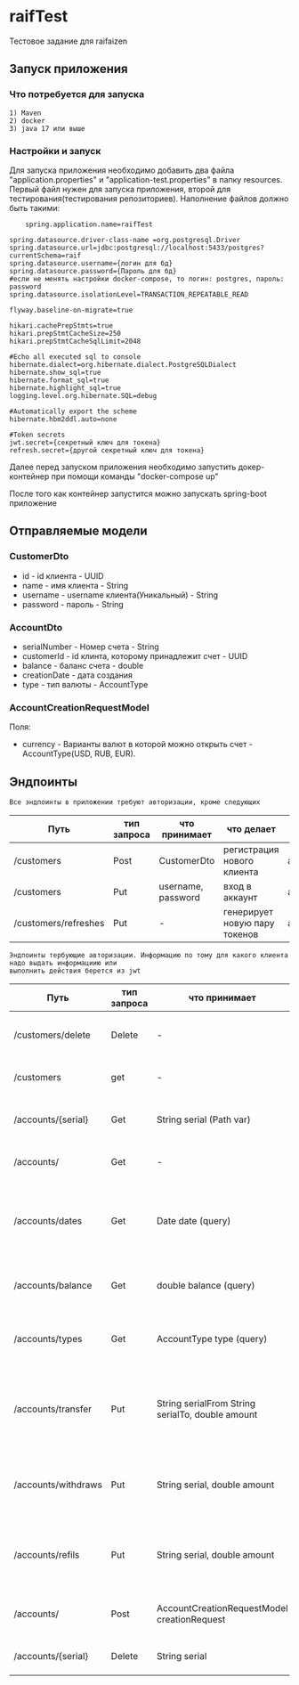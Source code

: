 # raifTest
Тестовое задание для raifaizen

## Запуск приложения
    
### Что потребуется для запуска
    1) Maven
    2) docker
    3) java 17 или выше

### Настройки и запуск
Для запуска приложения необходимо добавить два файла "application.properties" и "application-test.properties"
в папку resources. Первый файл нужен для запуска приложения, второй для тестирования(тестирования репозиториев).
Наполнение файлов должно быть такими:

```
    spring.application.name=raifTest

spring.datasource.driver-class-name =org.postgresql.Driver
spring.datasource.url=jdbc:postgresql://localhost:5433/postgres?currentSchema=raif
spring.datasource.username={логин для бд}
spring.datasource.password={Пароль для бд}
#если не менять настройки docker-compose, то логин: postgres, пароль: password
spring.datasource.isolationLevel=TRANSACTION_REPEATABLE_READ

flyway.baseline-on-migrate=true

hikari.cachePrepStmts=true
hikari.prepStmtCacheSize=250
hikari.prepStmtCacheSqlLimit=2048

#Echo all executed sql to console
hibernate.dialect=org.hibernate.dialect.PostgreSQLDialect
hibernate.show_sql=true 
hibernate.format_sql=true
hibernate.highlight_sql=true
logging.level.org.hibernate.SQL=debug

#Automatically export the scheme
hibernate.hbm2ddl.auto=none

#Token secrets
jwt.secret={секретный ключ для токена}
refresh.secret={другой секретный ключ для токена}
```

Далее перед запуском приложения необходимо запустить докер-контейнер при помощи команды "docker-compose up"

После того как контейнер запустится можно запускать spring-boot приложение

## Отправляемые модели
### CustomerDto
+ id - id клиента - UUID
+ name - имя клиента - String
+ username - username клиента(Уникальный) - String
+ password - пароль - String

### AccountDto
+ serialNumber - Номер счета - String
+ customerId - id клинта, которому принадлежит счет - UUID
+ balance - баланс счета - double
+ creationDate - дата создания
+ type - тип валюты - AccountType

### AccountCreationRequestModel
Поля:
+ currency - Варианты валют в которой можно открыть счет - AccountType(USD, RUB, EUR).
    

## Эндпоинты
    
    Все эндпоинты в приложении требуют авторизации, кроме следующих
    
| Путь                 | тип запроса | что принимает      | что делает                    | что вернет  |
|----------------------|-------------|--------------------|-------------------------------|-------------|
| /customers           | Post        | CustomerDto        | регистрация нового клиента    | accessToken |
| /customers           | Put         | username, password | вход в аккаунт                | accessToken |
| /customers/refreshes | Put         | -                  | генерирует новую пару токенов | accessToken | 


    Эндпоинты тербующие авторизации. Информацию по тому для какого клиента надо выдать информациию или 
    выполнить действия берется из jwt 

| Путь                | тип запроса | что принимает                                    | что делает                                                            | что вернет       |
|---------------------|-------------|--------------------------------------------------|-----------------------------------------------------------------------|------------------|
| /customers/delete   | Delete      | -                                                | Удаление клиента, если нет счетов                                     | boolean          |
| /customers          | get         | -                                                | Получение текущего пользователя                                       | AccountDto       |
| /accounts/{serial}  | Get         | String serial (Path var)                         | получение клиента по номеру счета(serial)                             | AccountDto       |
| /accounts/          | Get         | -                                                | Получение всех счетов по клиенту                                      | List<AccountDto> |
| /accounts/dates     | Get         | Date date (query)                                | Получение счетов клиента начиная с выбранной даты создания            | List<AccountDto> |
| /accounts/balance   | Get         | double balance (query)                           | Получение счетов клиента по балансу                                   | List<AccountDto> | 
| /accounts/types     | Get         | AccountType type (query)                         | Получение счетов по типу хранимой валюты                              | List<AccountDto> |
| /accounts/transfer  | Put         | String serialFrom String serialTo, double amount | Перевод со счета на счет(нельзя переводить меньше, чем 0.1 ед валюты) | Boolean          |
| /accounts/withdraws | Put         | String serial, double amount                     | Вывод со счета(нельзя выводить меньше, чем 0.1 ед валюты)             | Boolean          |
| /accounts/refils    | Put         | String serial, double amount                     | Пополнение счета(нельзя снимать меньше, чем 0.1 ед валюты)            | Boolean          |
| /accounts/          | Post        | AccountCreationRequestModel creationRequest      | Создание счета с выбранным типом счета                                | Boolean          |
| /accounts/{serial}  | Delete      | String serial                                    | Удаление счета клиента                                                | Boolean          |